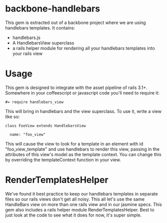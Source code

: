 backbone-handlebars
===================

This gem is extracted out of a backbone project where we are using handlebars
templates. It contains:

* handlebars.js
* A HandlebarsView superclass
* a rails helper module for rendering all your handlebars templates into your rails view

Usage
=====

This gem is designed to integrate with the asset pipeline of rails 3.1+.  Somewhere in your 
coffeescript or javascript code you'll need to require it:

    #= require handlebars_view
    
This will bring in handlebars and the view superclass.  To use it, write a view like so:

    class FooView extends HandlebarsView
    
      name: "foo_view"
      
This will cause the view to look for a template in an element with id "foo_view_template" and use 
handlebars to render this view, passing in the attributes of this view's model as the template 
context.  You can change this by overriding the templateContext function in your view.

RenderTemplatesHelper
======================

We've found it best practice to keep our handlebars templates  in separate files so our rails 
views don't get all noisy.  This all let's use the same HandleBars view on more than one rails 
view and in our jasmine specs.  This gem also includes a rails helper module RenderTemplatesHelper.
Best to just look at the code to see what it does for now, it's super simple.